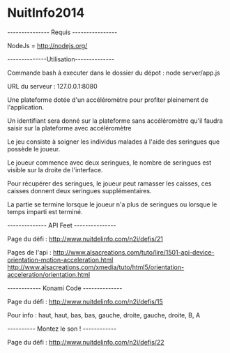 NuitInfo2014
=============

--------------- Requis ----------------

NodeJs = http://nodejs.org/

--------------Utilisation--------------

Commande bash à executer dans le dossier du dépot : node server/app.js

URL du serveur : 127.0.0.1:8080

Une plateforme dotée d'un accéléromètre pour profiter pleinement de l'application.

Un identifiant sera donné sur la plateforme sans accéléromètre qu'il faudra saisir sur la plateforme avec accéléromètre

Le jeu consiste à soigner les individus malades à l'aide des seringues que possède le joueur.

Le joueur commence avec deux seringues, le nombre de seringues est visible sur la droite de l'interface.

Pour récupérer des seringues, le joueur peut ramasser les caisses, ces caisses donnent deux seringues supplémentaires.

La partie se termine lorsque le joueur n'a plus de seringues ou lorsque le temps imparti est terminé.

-------------- API Feet ---------------

Page du défi : http://www.nuitdelinfo.com/n2i/defis/21

Pages de l'api : http://www.alsacreations.com/tuto/lire/1501-api-device-orientation-motion-acceleration.html
				http://www.alsacreations.com/xmedia/tuto/html5/orientation-acceleration/orientation.html


------------ Konami Code --------------

Page du défi : http://www.nuitdelinfo.com/n2i/defis/15

Pour info : haut, haut, bas, bas, gauche, droite, gauche, droite, B, A

---------- Montez le son ! ------------

Page du défi :  http://www.nuitdelinfo.com/n2i/defis/22
